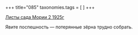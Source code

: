 +++
title="085"
taxonomies.tags = [
]
+++


[Листы сада Мории 2 1925г](/agni/1925)




Явите поспешность — потерянные зёрна трудно собрать.   


